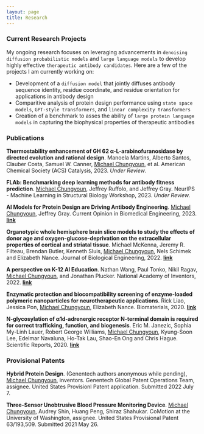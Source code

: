 ```yaml
---
layout: page
title: Research
---
```


### Current Research Projects

My ongoing research focuses on leveraging advancements in `denoising diffusion probabilistic models` and `large language models` to develop highly effective `therapeutic antibody candidates`. Here are a few of the projects I am currently working on:
* Development of a `diffusion model` that jointly diffuses antibody sequence identity, residue coordinate, and residue orientation for applications in antibody design
* Comparitive analysis of protein design performance using `state space models`, `GPT-style transformers`, and `linear complexity transformers`
* Creation of a benchmark to asses the ability of `large protein language models` in capturing the biophysical properties of therapeutic antibodies

### Publications

**Thermostability enhancement of GH 62 α-L-arabinofuranosidase by directed evolution and rational design**. Manoela Martins, Alberto Santos, Clauber Costa, Samuel W. Canner, <ins>Michael Chungyoun</ins>, et al. American Chemical Society (ACS) Catalysis, 2023. *Under Review*.

**FLAb: Benchmarking deep learning methods for antibody fitness prediction**. <ins>Michael Chungyoun</ins>, Jeffrey Ruffolo, and Jeffrey Gray. NeurIPS - Machine Learning in Structural Biology Workshop, 2023. *Under Review*.

**AI Models for Protein Design are Driving Antibody Engineering**. <ins>Michael Chungyoun</ins>, Jeffrey Gray. Current Opinion in Biomedical Engineering, 2023. [**link**](https://authors.elsevier.com/a/1hMZ98nGiGLFFe)

**Organotypic whole hemisphere brain slice models to study the effects of donor age and oxygen-glucose-deprivation on the extracellular properties of cortical and striatal tissue**. Michael McKenna, Jeremy R. Filteau, Brendan Butler, Kenneth Sluis, <ins>Michael Chungyoun</ins>, Nels Schimek and Elizabeth Nance. Journal of Biological Engineering, 2022. [**link**](https://jbioleng.biomedcentral.com/articles/10.1186/s13036-022-00293-w)

**A perspective on K-12 AI Education**. Nathan Wang, Paul Tonko, Nikil Ragav, <ins>Michael Chungyoun</ins>, and Jonathan Plucker. National Academy of Inventors, 2022. [**link**](https://arxiv.org/abs/2206.03217)

**Enzymatic protection and biocompatibility screening of enzyme-loaded polymeric nanoparticles for neurotherapeutic applications**. Rick Liao, Jessica Pon, <ins>Michael Chungyoun</ins>, Elizabeth Nance. Biomaterials, 2020. [**link**](https://doi.org/10.1016/j.biomaterials.2020.120238)

**N-glycosylation of α1d-adrenergic receptor N-terminal domain is required for correct trafficking, function, and biogenesis**. Eric M. Janezic, Sophia My-Linh Lauer, Robert George Williams, <ins>Michael Chungyoun</ins>, Kyung-Soon Lee, Edelmar Navaluna, Ho-Tak Lau, Shao-En Ong and Chris Hague. Scientific Reports, 2020. [**link**](https://doi.org/10.1038/s41598-020-64102-4)

### Provisional Patents

**Hybrid Protein Design**. (Genentech authors anonymous while pending), <ins>Michael Chungyoun</ins>, inventors. Genentech Global Patent Operations Team, assignee. United States Provisionl Patent application. Submitted 2022 July 7.

**Three-Sensor Unobtrusive Blood Pressure Monitoring Device**. <ins>Michael Chungyoun</ins>, Audrey Shin, Huang Peng, Shiraz Shahukar. CoMotion at the University of Washington, assignee. United States Provisional Patent 63/193,509. Submitted 2021 May 26.
